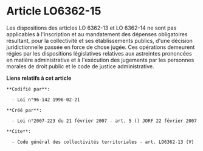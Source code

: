 # Article LO6362-15

Les dispositions des articles LO 6362-13 et LO 6362-14 ne sont pas applicables à l'inscription et au mandatement des dépenses
obligatoires résultant, pour la collectivité et ses établissements publics, d'une décision juridictionnelle passée en force
de chose jugée. Ces opérations demeurent régies par les dispositions législatives relatives aux astreintes prononcées en
matière administrative et à l'exécution des jugements par les personnes morales de droit public et le code de justice
administrative.

**Liens relatifs à cet article**

	**Codifié par**:

	  - Loi n°96-142 1996-02-21

	**Créé par**:

	  - Loi n°2007-223 du 21 février 2007 - art. 5 () JORF 22 février 2007

	**Cite**:

	  - Code général des collectivités territoriales - art. LO6362-13 (V)
